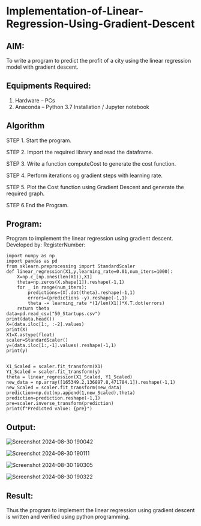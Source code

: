 # Implementation-of-Linear-Regression-Using-Gradient-Descent

## AIM:
To write a program to predict the profit of a city using the linear regression model with gradient descent.

## Equipments Required:
1. Hardware – PCs
2. Anaconda – Python 3.7 Installation / Jupyter notebook

## Algorithm
STEP 1. Start the program.

STEP 2. Import the required library and read the dataframe.

STEP 3. Write a function computeCost to generate the cost function.

STEP 4. Perform iterations og gradient steps with learning rate.

STEP 5. Plot the Cost function using Gradient Descent and generate the required graph.

STEP 6.End the Program.
## Program:

Program to implement the linear regression using gradient descent.
Developed by: 
RegisterNumber:  
```
import numpy as np
import pandas as pd
from sklearn.preprocessing import StandardScaler
def linear_regression(X1,y,learning_rate=0.01,num_iters=1000):
    X=np.c_[np.ones(len(X1)),X1]
    theta=np.zeros(X.shape[1]).reshape(-1,1)
    for _ in range(num_iters):
        predictions=(X).dot(theta).reshape(-1,1)
        errors=(predictions -y).reshape(-1,1)
        theta -= learning_rate *(1/len(X1))*X.T.dot(errors)
    return theta
data=pd.read_csv("50_Startups.csv")
print(data.head())
X=(data.iloc[1:, :-2].values)
print(X)
X1=X.astype(float)
scaler=StandardScaler()
y=(data.iloc[1:,-1].values).reshape(-1,1)
print(y)


X1_Scaled = scaler.fit_transform(X1)
Y1_Scaled = scaler.fit_transform(y)
theta = linear_regression(X1_Scaled, Y1_Scaled)
new_data = np.array([165349.2,136897.8,471784.1]).reshape(-1,1)
new_Scaled = scaler.fit_transform(new_data)
prediction=np.dot(np.append(1,new_Scaled),theta)
prediction=prediction.reshape(-1,1)
pre=scaler.inverse_transform(prediction)
print(f"Predicted value: {pre}")

```
## Output:
![Screenshot 2024-08-30 190042](https://github.com/user-attachments/assets/5a8d6036-6c36-4f71-8a39-3a2940f9457d)

![Screenshot 2024-08-30 190111](https://github.com/user-attachments/assets/0fa542c4-c7cd-40fb-badc-aeb13274ee01)

![Screenshot 2024-08-30 190305](https://github.com/user-attachments/assets/44e86f94-17ae-48d7-9b02-546f14b09e93)


![Screenshot 2024-08-30 190322](https://github.com/user-attachments/assets/bfe67843-ad20-463e-9560-75363b31ff9e)

## Result:
Thus the program to implement the linear regression using gradient descent is written and verified using python programming.
